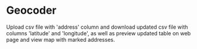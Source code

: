 # Geocoder
Upload csv file with 'address' column and download updated csv file with columns 'latitude' and 'longitude', 
as well as preview updated table on web page and view map with marked addresses. 
